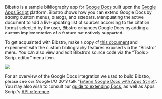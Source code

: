 Bibstro is a sample bibliography app for [Google Docs][docs] built upon the
[Google Apps Script][apps_script] platform. Bibstro shows how you can extend
Google Docs by adding custom menus, dialogs, and sidebars. Manipulating the
active document to add a live-updating list of sources according to the
citation format selected by the user, Bibstro enhances Google Docs by adding a
custom implementation of a feature not natively supported.

To get acquainted with Bibstro, make a copy of [this document][sample_doc] and
experiment with the custom bibliography features exposed via the “Bibstro”
menu. You can also view and edit Bibstro’s source code via the “Tools > Script
editor” menu item.

![][screenshot]

For an overview of the Google Docs integration we used to build Bibstro, please
see our Google I/O 2013 talk “[Extend Google Docs with Apps Script][io_video]”.
You may also wish to consult our [guide to extending Docs][quickstart], as well
as Apps Script's [API reference][api_reference].

[api_reference]: https://developers.google.com/apps-script/reference/document/
[apps_script]: https://developers.google.com/apps-script/
[docs]: https://support.google.com/drive/answer/143206?ref_topic=21008&rd=1
[io_video]: https://www.youtube.com/watch?v=KIiCSdRCqXc
[quickstart]: https://developers.google.com/apps-script/guides/docs
[sample_doc]: https://docs.google.com/document/d/1H46MqH7MX2BDOj2l-sV0wQuYXoHrSEepoSgVvHtZfbM/view
[screenshot]: https://googledrive.com/host/0B86sei6ZHtsdVF9iaFd5cTdiNVk/bibstro-readme-screenshot.png
